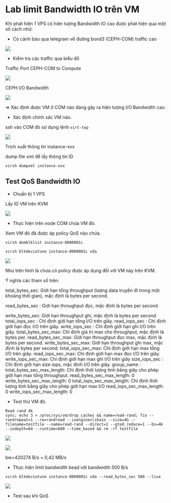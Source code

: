 # Lab limit Bandwidth IO trên VM

Khi phát hiện 1 VPS có hiện tượng Bandwidth IO cao được phát hiện qua một số cách nhứ:

+ Có cảnh báo qua telegram về đường bond3 (CEPH-COM) traffic cao

![](../images/img-qos-bandwidth-io/Screenshot_332.png)

+ Kiểm tra các traffic qua biểu đổ

Traffic Port CEPH-COM to Compute 

![](../images/img-qos-bandwidth-io/Screenshot_333.png)

CEPH I/O Bandwidth 

![](../images/img-qos-bandwidth-io/Screenshot_334.png)

=> Xác định được VM ở COM nào đang gây ra hiện tượng I/O Bandwidth cao.

+ Xác định chính xác VM nào.

ssh vào COM đó sử dụng lệnh `virt-top`

![](../images/img-qos-bandwidth-io/Screenshot_766.png)

Trích xuất thông tin instance-xxx

dump file xml để lấy thông tin ID

```
virsh dumpxml instance-xxx
```

## Test QoS Bandwidth IO

+ Chuẩn bị 1 VPS 

Lấy ID VM trên KVM

![](../images/img-qos-bandwidth-io/Screenshot_335.png)

+ Thực hiện trên node COM chứa VM đó.

Xem VM đó đã được áp policy QoS nào chứa.

```
virsh domblklist instance-0000001c

virsh blkdeviotune instance-0000001c vda
```

![](../images/img-qos-bandwidth-io/Screenshot_336.png)

Như trên hình là chưa có policy được áp dụng đối với VM này trên KVM.

Ý nghĩa các tham số trên:

total_bytes_sec: Giới hạn tổng throughput (lượng data truyền đi trong một khoảng thời gian), mặc định là bytes per second.

read_bytes_sec : Giới hạn throughput đọc, mặc định là bytes per second

write_bytes_sec: Giới hạn throughput ghi, mặc định là bytes per second
total_iops_sec : Chỉ định giới hạn tổng I/O trên giây.
read_iops_sec  : Chỉ định giới hạn đọc I/O trên giây.
write_iops_sec : Chỉ định giới hạn ghi I/O trên giây.
total_bytes_sec_max: Chỉ định giá trị max cho throughput, mặc định là bytes per.
read_bytes_sec_max: Giới hạn throughput đọc max, mặc định là bytes per second.
write_bytes_sec_max: Giới hạn throughput ghi max, mặc định là bytes per second.
total_iops_sec_max: Chỉ định giới hạn max tổng I/O trên giây.
read_iops_sec_max: Chỉ định giới hạn max đọc I/O trên giây.
write_iops_sec_max: Chỉ định giới hạn max ghi I/O trên giây
size_iops_sec  : Chỉ định giới hạn size iops, mặc định I/O trên giây.
group_name     :
total_bytes_sec_max_length: Chỉ định thời lượng tính bằng giây cho phép giới hạn max tổng throughput.
read_bytes_sec_max_length: 0
write_bytes_sec_max_length: 0
total_iops_sec_max_length: Chỉ định thời lượng tính bằng giây cho phép giới hạn max I/O
read_iops_sec_max_length: 0
write_iops_sec_max_length: 0


+ Test thử VM đó.

```
Read rand 4k
sync; echo 3 > /proc/sys/vm/drop_caches && name=read-rand; fio --randrepeat=1 --rw=randread --ioengine=libaio --size=4G --filename=testfile --name=read-rand --direct=1 --gtod_reduce=1 --bs=4k --iodepth=64 --runtime=600 --time_based && rm -rf testfile
```

![](../images/img-qos-bandwidth-io/Screenshot_337.png)

![](../images/img-qos-bandwidth-io/Screenshot_338.png)

bw=420274 B/s = 0,42 MB/s

+ Thực hiện limit bandwidth bead với bandwidth 500 B/s

```
virsh blkdeviotune instance-0000001c vda --read_bytes_sec 500 --live
```
![](../images/img-qos-bandwidth-io/Screenshot_343.png)

+ Test sau khi QoS






